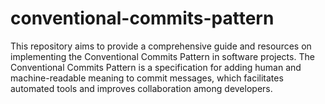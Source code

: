 # conventional-commits-pattern
This repository aims to provide a comprehensive guide and resources on implementing the Conventional Commits Pattern in software projects. The Conventional Commits Pattern is a specification for adding human and machine-readable meaning to commit messages, which facilitates automated tools and improves collaboration among developers.
